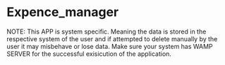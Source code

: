# Expence_manager
NOTE:
This APP is system specific. Meaning the data is stored in the respective system of the user and if attempted to delete manually by the user it may misbehave or lose 
data.
Make sure your system has WAMP SERVER for the successful exisicution of the application.
